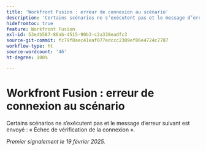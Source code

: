 ```yaml
---
title: 'Workfront Fusion : erreur de connexion au scénario'
description: 'Certains scénarios ne s’exécutent pas et le message d’erreur suivant est envoyé : « Échec de vérification de la connexion ».'
hidefromtoc: true
feature: Workfront Fusion
exl-id: 53edb587-86ab-4515-90b3-c2a338eadfc3
source-git-commit: fc79f8aec41eaf077edccc2309ef86e4724c7787
workflow-type: ht
source-wordcount: '46'
ht-degree: 100%

---
```


# Workfront Fusion : erreur de connexion au scénario

Certains scénarios ne s’exécutent pas et le message d’erreur suivant est envoyé : « Échec de vérification de la connexion ».

_Premier signalement le 19 février 2025._
